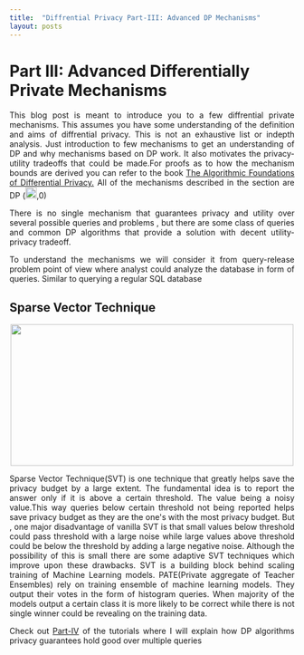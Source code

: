 ```yaml
---
title:  "Diffrential Privacy Part-III: Advanced DP Mechanisms"
layout: posts
---
```


<h1>Part III: Advanced Differentially Private Mechanisms</h1>

<p style="text-align:justify">This blog post is meant to introduce you to a few diffrential private mechanisms. This assumes you have some understanding of
   the definition and aims of diffrential privacy. This is not an exhaustive list or indepth analysis. Just introduction to few
   mechanisms to get an understanding of DP and why mechanisms based on DP work. It also motivates the privacy-utility tradeoffs that could be made.For proofs as to how the mechanism bounds are derived you can refer to the book <a target="__blank" href="https://www.cis.upenn.edu/~aaroth/Papers/privacybook.pdf">The Algorithmic Foundations of Differential Privacy.</a> All of the mechanisms described in the section are DP (<img height="20" width="20" src="https://cdn2.iconfinder.com/data/icons/greek-latin-symbols/24/epsilon-128.png">,0)
</p>

<p style="text-align:justify">There is no single mechanism that guarantees privacy and utility over several possible queries and problems , but there are some class of queries and common DP algorithms that provide a solution with decent utility-privacy tradeoff. </p>

<p style="text-align:justify">To understand the mechanisms we will consider it from query-release problem point of view where analyst could analyze the database in form of queries. Similar to querying a regular SQL database</p>
<h2>Sparse Vector Technique</h2>

<center>
<img height="250px" width="500px" src="http://cleverhans.io/assets/pate-confident.png">
</center>

<p style="text-align:justify">Sparse Vector Technique(SVT) is one technique that greatly helps save the privacy budget by a large extent. The fundamental idea is to report the answer only if it is above a certain threshold. The value being a noisy value.This way queries below certain threshold not being reported helps save privacy budget as they are the one's with the most privacy budget. But , one major disadvantage of vanilla SVT is that small values below threshold could pass threshold with a large noise while large values above threshold could be below the threshold by adding a large negative noise. Although the possibility of this is small there are some adaptive SVT techniques which improve upon these drawbacks. SVT is a building block behind scaling training of Machine Learning models. PATE(Private aggregate of Teacher Ensembles) rely on training ensemble of machine learning models. They output their votes in the form of histogram queries. When majority of the models output a certain class it is more likely to be correct while there is not single winner could be revealing on the training data.</p>

<p style="text-align:justify">Check out <a href="https://kamathhrishi.github.io/Blog/Posts/DPComposition">Part-IV</a> of the tutorials where I will explain how DP algorithms privacy guarantees hold good over multiple queries</p>
